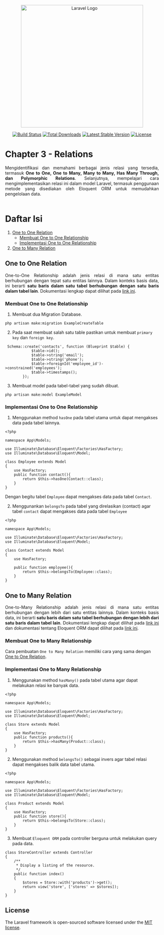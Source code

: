 <p align="center"><a href="https://laravel.com" target="_blank"><img src="https://raw.githubusercontent.com/laravel/art/master/logo-lockup/5%20SVG/2%20CMYK/1%20Full%20Color/laravel-logolockup-cmyk-red.svg" width="400" alt="Laravel Logo"></a></p>

<p align="center">
<a href="https://github.com/laravel/framework/actions"><img src="https://github.com/laravel/framework/workflows/tests/badge.svg" alt="Build Status"></a>
<a href="https://packagist.org/packages/laravel/framework"><img src="https://img.shields.io/packagist/dt/laravel/framework" alt="Total Downloads"></a>
<a href="https://packagist.org/packages/laravel/framework"><img src="https://img.shields.io/packagist/v/laravel/framework" alt="Latest Stable Version"></a>
<a href="https://packagist.org/packages/laravel/framework"><img src="https://img.shields.io/packagist/l/laravel/framework" alt="License"></a>
</p>

# Chapter 3 - Relations

<div style='text-align:justify'>
Mengidentifikasi dan memahami berbagai jenis relasi yang tersedia, termasuk <span style='font-weight:bold'> One to One, One to Many, Many to Many, Has Many Through, dan Polymorphic Relations</span>. Selanjutnya, mempelajari cara mengimplementasikan relasi ini dalam model Laravel, termasuk penggunaan metode yang disediakan oleh Eloquent ORM untuk memudahkan pengelolaan data.</div> <br>

# Daftar Isi

1.  [One to One Relation](#one-to-one-relation)
    -   [Membuat One to One Relationship](#membuat-one-to-one-relationship)
    -   [Implementasi One to One Relationship](#implementasi-one-to-one-relationship)
2. [One to Many Relation]()

## One to One Relation

<div style='text-align:justify'>
One-to-One Relationship adalah jenis relasi di mana satu entitas berhubungan dengan tepat satu entitas lainnya. Dalam konteks basis data, ini berarti <span style='font-weight:bold'>satu baris dalam satu tabel berhubungan dengan satu baris dalam tabel lain</span>. Dokumentasi lengkap dapat dilihat pada <a href='https://laravel.com/docs/12.x/eloquent-relationships#one-to-one'>link ini</a>.</div>

### Membuat One to One Relationship

1. Membuat dua Migration Database.

```
php artisan make:migration ExampleCreateTable
```

2. Pada saat membuat salah satu table pastikan untuk membuat `primary key` dan `foreign key`.

```
 Schema::create('contacts', function (Blueprint $table) {
            $table->id();
            $table->string('email');
            $table->string('phone');
            $table->foreignId('employee_id')->constrained('employees');
            $table->timestamps();
        });
```

3. Membuat model pada tabel-tabel yang sudah dibuat.

```
php artisan make:model ExampleModel
```

### Implementasi One to One Relationship

1. Menggunakan method `hasOne` pada tabel utama untuk dapat mengakses data pada tabel lainnya.

```
<?php

namespace App\Models;

use Illuminate\Database\Eloquent\Factories\HasFactory;
use Illuminate\Database\Eloquent\Model;

class Employee extends Model
{
    use HasFactory;
    public function contact(){
        return $this->hasOne(Contact::class);
    }
}
```

Dengan begitu tabel `Employee` dapat mengakses data pada tabel `Contact`.

2. Menggunankan `belongsTo` pada tabel yang direlasikan (contact) agar tabel `contact` dapat mengakses data pada tabel `Employee`

```
<?php

namespace App\Models;

use Illuminate\Database\Eloquent\Factories\HasFactory;
use Illuminate\Database\Eloquent\Model;

class Contact extends Model
{
    use HasFactory;

    public function employee(){
        return $this->belongsTo(Employee::class);
    }
}
```

## One to Many Relation
<div style='text-align:justify'>
One-to-Many Relationship adalah jenis relasi di mana satu entitas berhubungan dengan lebih dari satu entitas lainnya. Dalam konteks basis data, ini berarti <span style='font-weight:bold'>satu baris dalam satu tabel berhubungan dengan lebih dari satu baris dalam tabel lain</span>. Dokumentasi lengkap dapat dilihat pada <a href='https://laravel.com/docs/12.x/eloquent-relationships#one-to-many'>link ini</a> dan dokumentasi tentang Eloquent ORM dapat dilihat pada <a href='https://laravel.com/docs/12.x/eloquent'>link ini</a>.</div>

### Membuat One to Many Relationship
Cara pembuatan ```One to Many Relation``` memiliki cara yang sama dengan [One to One Relation](#membuat-one-to-one-relationship).

### Implementasi One to Many Relationship
1. Menggunakan method ```hasMany()``` pada tabel utama agar dapat melakukan relasi ke banyak data.
```
<?php

namespace App\Models;

use Illuminate\Database\Eloquent\Factories\HasFactory;
use Illuminate\Database\Eloquent\Model;

class Store extends Model
{
    use HasFactory;
    public function products(){
        return $this->hasMany(Product::class);
    }
}
```

2. Menggunakan method ```belongsTo()``` sebagai invers agar tabel relasi dapat mengakses balik data tabel utama.
```
<?php

namespace App\Models;

use Illuminate\Database\Eloquent\Factories\HasFactory;
use Illuminate\Database\Eloquent\Model;

class Product extends Model
{
    use HasFactory;
    public function store(){
        return $this->belongsTo(Store::class);
    }
}
```
3. Membuat ```Eloquent ORM``` pada controller berguna untuk melakukan query pada data.
```
class StoreController extends Controller
{
    /**
     * Display a listing of the resource.
     */
    public function index()
    {
        $stores = Store::with('products')->get();
        return view('store', ['stores' => $stores]);
    }
}
```

## License

The Laravel framework is open-sourced software licensed under the [MIT license](https://opensource.org/licenses/MIT).
